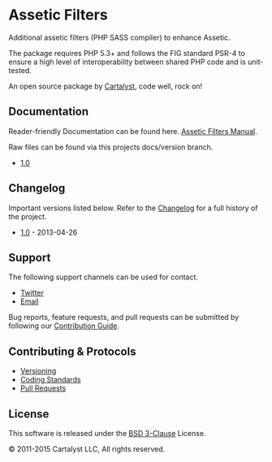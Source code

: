 # Assetic Filters

Additional assetic filters (PHP SASS compiler) to enhance Assetic.

The package requires PHP 5.3+ and follows the FIG standard PSR-4 to ensure a high level of interoperability between shared PHP code and is unit-tested.

An open source package by [Cartalyst](https://cartalyst.com), code well, rock on!

## Documentation

Reader-friendly Documentation can be found here. [Assetic Filters Manual](https://cartalyst.com/manual/assetic-filters).

Raw files can be found via this projects docs/version branch.

- [1.0](https://github.com/cartalyst/assetic-filters/tree/docs/1.0)

## Changelog

Important versions listed below. Refer to the [Changelog](CHANGELOG.md) for a full history of the project.

- [1.0](CHANGELOG.md) - 2013-04-26

## Support

The following support channels can be used for contact.

- [Twitter](https://twitter.com/@cartalyst)
- [Email](mailto:help@cartalyst.com)

Bug reports, feature requests, and pull requests can be submitted by following our [Contribution Guide](CONTRIBUTING.md).

## Contributing & Protocols

- [Versioning](CONTRIBUTING.md#versioning)
- [Coding Standards](CONTRIBUTING.md#coding-standards)
- [Pull Requests](CONTRIBUTING.md#pull-requests)

## License

This software is released under the [BSD 3-Clause](LICENSE) License.

© 2011-2015 Cartalyst LLC, All rights reserved.
